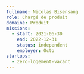 ```yaml
---
fullname: Nicolas Bisensang
role: Chargé de produit
domaine: Produit
missions:
  - start: 2021-06-30
    end: 2022-12-31
    status: independent
    employer: Octo
startups:
  - zero-logement-vacant
---
```


